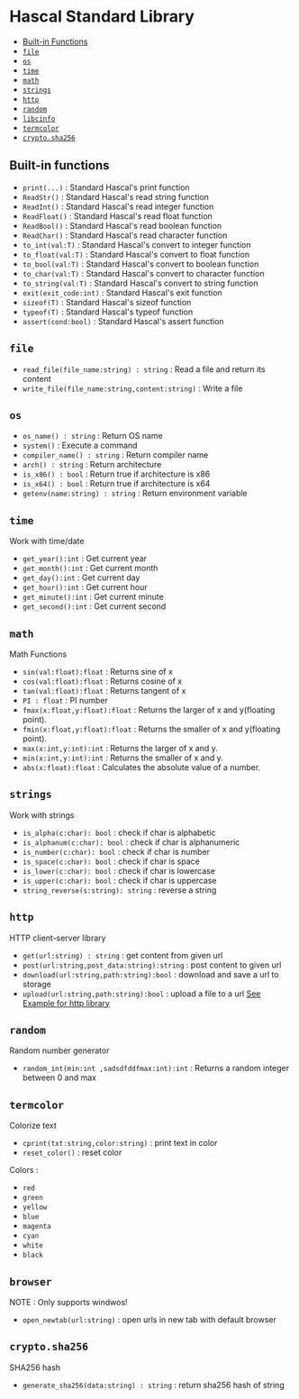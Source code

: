 # Hascal Standard Library

- [Built-in Functions](#built-in-functions)
- [`file`](#file)
- [`os`](#os)
- [`time`](#time)
- [`math`](#math)
- [`strings`](#strings)
- [`http`](#http)
- [`random`](#random)
- [`libcinfo`](#libcinfo)
- [`termcolor`](#termcolor)
- [`crypto.sha256`](#crypto-sha256)

## Built-in functions 
- `print(...)` : Standard Hascal's print function
- `ReadStr()` : Standard Hascal's read string function
- `ReadInt()` : Standard Hascal's read integer function
- `ReadFloat()` : Standard Hascal's read float function
- `ReadBool()` : Standard Hascal's read boolean function
- `ReadChar()` : Standard Hascal's read character function
- `to_int(val:T)` : Standard Hascal's convert to integer function
- `to_float(val:T)` : Standard Hascal's convert to float function
- `to_bool(val:T)` : Standard Hascal's convert to boolean function
- `to_char(val:T)` : Standard Hascal's convert to character function
- `to_string(val:T)` : Standard Hascal's convert to string function
- `exit(exit_code:int)` : Standard Hascal's exit function
- `sizeof(T)` : Standard Hascal's sizeof function
- `typeof(T)` : Standard Hascal's typeof function
- `assert(cond:bool)` : Standard Hascal's assert function

## `file`
- `read_file(file_name:string) : string` : Read a file and return its content
- `write_file(file_name:string,content:string)` : Write a file

<!-- ### listdir(path:string) : [string]
Lists dirs,files on a path

example :
```
print(listdir("C:\\"));
``` -->

## `os`
- `os_name() : string` : Return OS name
- `system()` : Execute a command
- `compiler_name() : string` : Return compiler name
- `arch() : string` : Return architecture
- `is_x86() : bool` : Return true if architecture is x86
- `is_x64() : bool` : Return true if architecture is x64
- `getenv(name:string) : string` : Return environment variable

## `time`
Work with time/date

- `get_year():int` : Get current year
- `get_month():int` : Get current month
- `get_day():int` : Get current day
- `get_hour():int` : Get current hour
- `get_minute():int` : Get current minute
- `get_second():int` : Get current second


## `math`
Math Functions

- `sin(val:float):float` : Returns sine of x
- `cos(val:float):float` : Returns cosine of x
- `tan(val:float):float` : Returns tangent of x
- `PI : float` : PI number
- `fmax(x:float,y:float):float` : Returns the larger of x and y(floating point). 
- `fmin(x:float,y:float):float` : Returns the smaller of x and y(floating point). 
- `max(x:int,y:int):int` : Returns the larger of x and y. 
- `min(x:int,y:int):int` : Returns the smaller of x and y. 
- `abs(x:float):float` : Calculates the absolute value of a number. 

## `strings`
Work with strings

- `is_alpha(c:char): bool` : check if char is alphabetic
- `is_alphanum(c:char): bool` : check if char is alphanumeric
- `is_number(c:char): bool` : check if char is number
- `is_space(c:char): bool` : check if char is space
- `is_lower(c:char): bool` : check if char is lowercase
- `is_upper(c:char): bool` : check if char is uppercase
- `string_reverse(s:string): string` : reverse a string

## `http`
HTTP client-server library

- `get(url:string) : string` : get content from given url
- `post(url:string,post_data:string):string` : post content to given url
- `download(url:string,path:string):bool` : download and save a url to storage
- `upload(url:string,path:string):bool` : upload a file to a url
[See Example for http library](https://github.com/hascal/hascal/blob/main/examples/net.has)

## `random`
Random number generator

- `random_int(min:int ,sadsdfddfmax:int):int` : Returns a random integer between 0 and max

## `termcolor`
Colorize text

- `cprint(txt:string,color:string)` : print text in color
- `reset_color()` : reset color

Colors :

- `red`
- `green`
- `yellow`
- `blue`
- `magenta`
- `cyan`
- `white`
- `black`

## `browser`
NOTE : Only supports windwos!

- `open_newtab(url:string)` : open urls in new tab with default browser

## `crypto.sha256`
SHA256 hash

- `generate_sha256(data:string) : string` : return sha256 hash of string